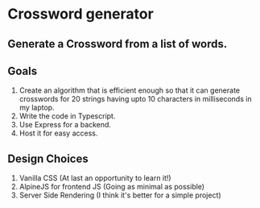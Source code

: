 # Crossword generator

## Generate a Crossword from a list of words.

## Goals
1. Create an algorithm that is efficient enough so that it can generate crosswords for 20 strings having upto 10 characters in milliseconds in my laptop.
2. Write the code in Typescript.
3. Use Express for a backend.
4. Host it for easy access.

## Design Choices
1. Vanilla CSS (At last an opportunity to learn it!)
6. AlpineJS for frontend JS (Going as minimal as possible)
7. Server Side Rendering (I think it's better for a simple project)
